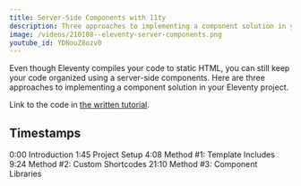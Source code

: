 ```yaml
---
title: Server-Side Components with 11ty
description: Three approaches to implementing a component solution in your 11ty project.
image: /videos/210108--eleventy-server-components.png
youtube_id: YDNouZ8ozv0
---
```


Even though Eleventy compiles your code to static HTML, you can still keep your code organized using a server-side components. Here are three approaches to implementing a component solution in your Eleventy project.

Link to the code in [the written tutorial](/posts/eleventy-server-components).

## Timestamps

0:00 Introduction
1:45 Project Setup
4:08 Method #1: Template Includes
9:24 Method #2: Custom Shortcodes
21:10 Method #3: Component Libraries

